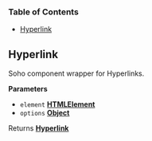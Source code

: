 <!-- Generated by documentation.js. Update this documentation by updating the source code. -->

### Table of Contents

-   [Hyperlink](#hyperlink)

## Hyperlink

Soho component wrapper for Hyperlinks.

**Parameters**

-   `element` **[HTMLElement](https://developer.mozilla.org/en-US/docs/Web/HTML/Element)** 
-   `options` **[Object](https://developer.mozilla.org/en-US/docs/Web/JavaScript/Reference/Global_Objects/Object)** 

Returns **[Hyperlink](#hyperlink)** 
